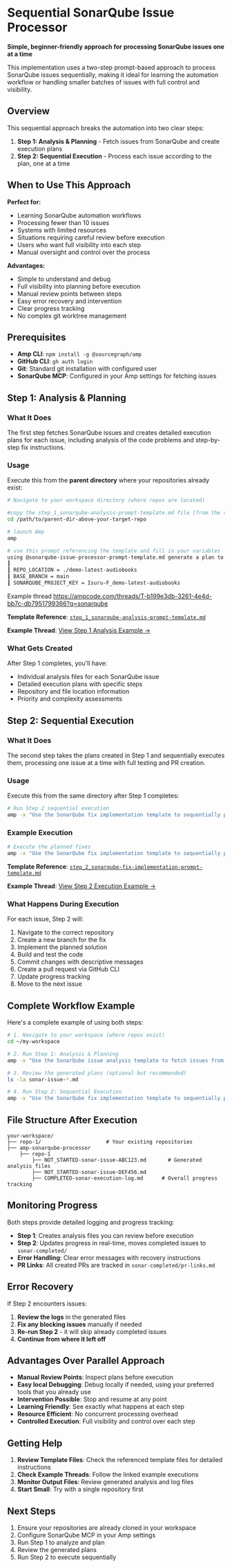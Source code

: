 # Sequential SonarQube Issue Processor

**Simple, beginner-friendly approach for processing SonarQube issues one at a time**

This implementation uses a two-step prompt-based approach to process SonarQube issues sequentially, making it ideal for learning the automation workflow or handling smaller batches of issues with full control and visibility.

## Overview

This sequential approach breaks the automation into two clear steps:

1. **Step 1: Analysis & Planning** - Fetch issues from SonarQube and create execution plans
2. **Step 2: Sequential Execution** - Process each issue according to the plan, one at a time

## When to Use This Approach

**Perfect for:**
- Learning SonarQube automation workflows
- Processing fewer than 10 issues
- Systems with limited resources
- Situations requiring careful review before execution
- Users who want full visibility into each step
- Manual oversight and control over the process

**Advantages:**
- Simple to understand and debug
- Full visibility into planning before execution
- Manual review points between steps
- Easy error recovery and intervention
- Clear progress tracking
- No complex git worktree management

## Prerequisites

- **Amp CLI**: `npm install -g @sourcegraph/amp`
- **GitHub CLI**: `gh auth login` 
- **Git**: Standard git installation with configured user
- **SonarQube MCP**: Configured in your Amp settings for fetching issues

## Step 1: Analysis & Planning

### What It Does

The first step fetches SonarQube issues and creates detailed execution plans for each issue, including analysis of the code problems and step-by-step fix instructions.

### Usage

Execute this from the **parent directory** where your repositories already exist:

```bash
# Navigate to your workspace directory (where repos are located) 

#copy the step_1_sonarqube-analysis-prompt-template.md file [from the sequential-simple folder] to the parent directory
cd /path/to/parent-dir-above-your-target-repo 

# launch Amp
amp

# use this prompt referencing the template and fill in your variables 
using @sonarqube-issue-processor-prompt-template.md generate a plan to fix the issues
┃
┃ REPO_LOCATION = ./demo-latest-audiobooks
┃ BASE_BRANCH = main
┃ SONARQUBE_PROJECT_KEY = Isuru-F_demo-latest-audiobooks
```

Example thread https://ampcode.com/threads/T-b199e3db-3261-4e4d-bb7c-db7951799366?q=sonarqube


**Template Reference**: [`step_1_sonarqube-analysis-prompt-template.md`](./step_1_sonarqube-analysis-prompt-template.md)

**Example Thread**: [View Step 1 Analysis Example →](LINK_TO_STEP_1_THREAD)

### What Gets Created

After Step 1 completes, you'll have:
- Individual analysis files for each SonarQube issue
- Detailed execution plans with specific steps
- Repository and file location information
- Priority and complexity assessments

## Step 2: Sequential Execution

### What It Does

The second step takes the plans created in Step 1 and sequentially executes them, processing one issue at a time with full testing and PR creation.

### Usage

Execute this from the same directory after Step 1 completes:

```bash
# Run Step 2 sequential execution
amp -x "Use the SonarQube fix implementation template to sequentially process all planned issues. Follow the step_2_sonarqube-fix-implementation-prompt-template.md template."
```

### Example Execution

```bash
# Execute the planned fixes
amp -x "Use the SonarQube fix implementation template to sequentially process all planned issues from Step 1. Follow the step_2_sonarqube-fix-implementation-prompt-template.md template and process issues one by one."
```

**Template Reference**: [`step_2_sonarqube-fix-implementation-prompt-template.md`](./step_2_sonarqube-fix-implementation-prompt-template.md)

**Example Thread**: [View Step 2 Execution Example →](LINK_TO_STEP_2_THREAD)

### What Happens During Execution

For each issue, Step 2 will:
1. Navigate to the correct repository
2. Create a new branch for the fix
3. Implement the planned solution
4. Build and test the code
5. Commit changes with descriptive messages
6. Create a pull request via GitHub CLI
7. Update progress tracking
8. Move to the next issue

## Complete Workflow Example

Here's a complete example of using both steps:

```bash
# 1. Navigate to your workspace (where repos exist)
cd ~/my-workspace

# 2. Run Step 1: Analysis & Planning
amp -x "Use the SonarQube issue analysis template to fetch issues from organization 'my-sonarqube-org' and create execution plans. Follow the step_1_sonarqube-analysis-prompt-template.md template."

# 3. Review the generated plans (optional but recommended)
ls -la sonar-issue-*.md

# 4. Run Step 2: Sequential Execution  
amp -x "Use the SonarQube fix implementation template to sequentially process all planned issues from Step 1. Follow the step_2_sonarqube-fix-implementation-prompt-template.md template."
```

## File Structure After Execution

```
your-workspace/
├── repo-1/                     # Your existing repositories
├── amp-sonarqube-processor
    ├── repo-1
        ├── NOT_STARTED-sonar-issue-ABC123.md       # Generated analysis files
        ├── NOT_STARTED-sonar-issue-DEF456.md
        ├── COMPLETED-sonar-execution-log.md      # Overall progress tracking
```

## Monitoring Progress

Both steps provide detailed logging and progress tracking:

- **Step 1**: Creates analysis files you can review before execution
- **Step 2**: Updates progress in real-time, moves completed issues to `sonar-completed/`
- **Error Handling**: Clear error messages with recovery instructions
- **PR Links**: All created PRs are tracked in `sonar-completed/pr-links.md`

## Error Recovery

If Step 2 encounters issues:

1. **Review the logs** in the generated files
2. **Fix any blocking issues** manually if needed
3. **Re-run Step 2** - it will skip already completed issues
4. **Continue from where it left off**

## Advantages Over Parallel Approach

- **Manual Review Points**: Inspect plans before execution
- **Easy local Debugging**: Debug locally if needed, using your preferred tools that you already use
- **Intervention Possible**: Stop and resume at any point
- **Learning Friendly**: See exactly what happens at each step
- **Resource Efficient**: No concurrent processing overhead
- **Controlled Execution**: Full visibility and control over each step


## Getting Help

1. **Review Template Files**: Check the referenced template files for detailed instructions
2. **Check Example Threads**: Follow the linked example executions
3. **Monitor Output Files**: Review generated analysis and log files
4. **Start Small**: Try with a single repository first

## Next Steps

1. Ensure your repositories are already cloned in your workspace
2. Configure SonarQube MCP in your Amp settings
3. Run Step 1 to analyze and plan
4. Review the generated plans
5. Run Step 2 to execute sequentially
